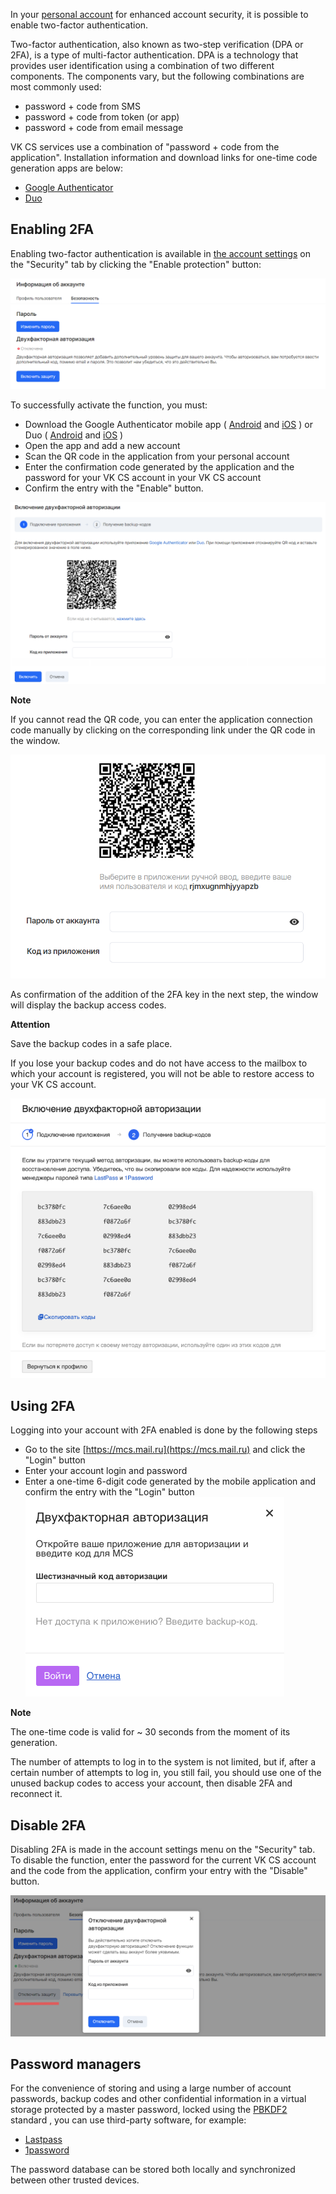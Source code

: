 In your [personal account](https://mcs.mail.ru/app/account/profile) for enhanced account security, it is possible to enable two-factor authentication.

Two-factor authentication, also known as two-step verification (DPA or 2FA), is a type of multi-factor authentication. DPA is a technology that provides user identification using a combination of two different components. The components vary, but the following combinations are most commonly used:

*   password + code from SMS
*   password + code from token (or app)
*   password + code from email message

VK CS services use a combination of "password + code from the application". Installation information and download links for one-time code generation apps are below:

*   [Google Authenticator](https://support.google.com/accounts/answer/1066447)
*   [Duo](https://duo.com/product/trusted-users/two-factor-authentication/duo-mobile)

Enabling 2FA
------------

Enabling two-factor authentication is available in [the account settings](https://mcs.mail.ru/app/account/profile) on the "Security" tab by clicking the "Enable protection" button:

![](./assets/1595712716911-1595712716911.png)

To successfully activate the function, you must:

*   Download the Google Authenticator mobile app ( [Android](https://play.google.com/store/apps/details?id=com.google.android.apps.authenticator2) and [iOS](https://apps.apple.com/ru/app/google-authenticator/id388497605) ) or Duo ( [Android](https://play.google.com/store/apps/details?id=com.duosecurity.duomobile&hl=en) and [iOS](https://itunes.apple.com/us/app/duo-mobile/id422663827?mt=8) )
*   Open the app and add a new account
*   Scan the QR code in the application from your personal account
*   Enter the confirmation code generated by the application and the password for your VK CS account in your VK CS account
*   Confirm the entry with the "Enable" button.

![](./assets/1595720854636-1595720854636.png)

**Note**

If you cannot read the QR code, you can enter the application connection code manually by clicking on the corresponding link under the QR code in the window.

![](./assets/1595721088310-1595721088310.png)

As confirmation of the addition of the 2FA key in the next step, the window will display the backup access codes.

**Attention**

Save the backup codes in a safe place.

If you lose your backup codes and do not have access to the mailbox to which your account is registered, you will not be able to restore access to your VK CS account.

![](./assets/1595723243245-1595723243245.png)

Using 2FA
---------

Logging into your account with 2FA enabled is done by the following steps

*   Go to the site [https://mcs.mail.ru](https://mcs.mail.ru) and click the "Login" button
*   Enter your account login and password
*   Enter a one-time 6-digit code generated by the mobile application and confirm the entry with the "Login" button![](./assets/1594844954947-1594844954947.png)

**Note**

The one-time code is valid for ~ 30 seconds from the moment of its generation.

The number of attempts to log in to the system is not limited, but if, after a certain number of attempts to log in, you still fail, you should use one of the unused backup codes to access your account, then disable 2FA and reconnect it.

Disable 2FA
-----------

Disabling 2FA is made in the account settings menu on the "Security" tab. To disable the function, enter the password for the current VK CS account and the code from the application, confirm your entry with the "Disable" button.

![](./assets/1595722436253-1595722436253.png)

Password managers
-----------------

For the convenience of storing and using a large number of account passwords, backup codes and other confidential information in a virtual storage protected by a master password, locked using the [PBKDF2](https://ru.wikipedia.org/wiki/PBKDF2 "PBKDF2") standard , you can use third-party software, for example:

*   [Lastpass](https://www.lastpass.com/)
*   [1password](https://1password.com/)

The password database can be stored both locally and synchronized between other trusted devices.